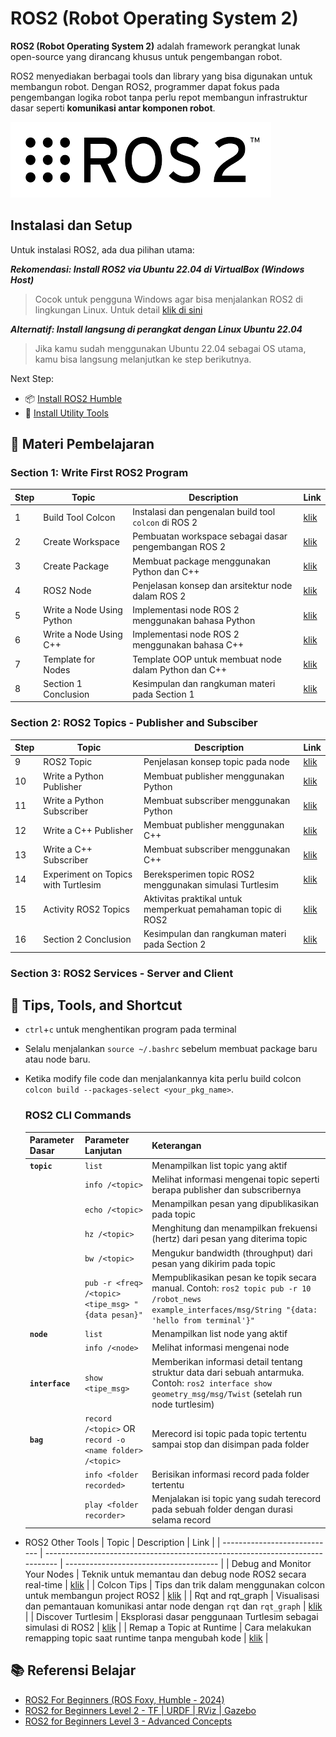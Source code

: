 # ROS2 (Robot Operating System 2)

**ROS2 (Robot Operating System 2)** adalah framework perangkat lunak open-source yang dirancang khusus untuk pengembangan robot.

ROS2 menyediakan berbagai tools dan library yang bisa digunakan untuk membangun robot. Dengan ROS2, programmer dapat fokus pada pengembangan logika robot tanpa perlu repot membangun infrastruktur dasar seperti **komunikasi antar komponen robot**.

![ros2](/assets/ros2.png)

## Instalasi dan Setup
Untuk instalasi ROS2, ada dua pilihan utama:

***Rekomendasi: Install ROS2 via Ubuntu 22.04 di VirtualBox (Windows Host)***
> Cocok untuk pengguna Windows agar bisa menjalankan ROS2 di lingkungan Linux. Untuk detail [klik di sini](/windows_host/)

***Alternatif: Install langsung di perangkat dengan Linux Ubuntu 22.04***
> Jika kamu sudah menggunakan Ubuntu 22.04 sebagai OS utama, kamu bisa langsung melanjutkan ke step berikutnya.

Next Step:
- 📦 [Install ROS2 Humble](/humble/)
- 🔧 [Install Utility Tools](/utility/)

## 📘 Materi Pembelajaran

### Section 1: Write First ROS2 Program
| Step | Topic                     | Description                                           | Link                                                 |
| ---- | ------------------------- | ----------------------------------------------------- | ---------------------------------------------------- |
| 1    | Build Tool Colcon         | Instalasi dan pengenalan build tool `colcon` di ROS 2 | [klik](/section1_write_ros2/01_build_tool_colcon/)   |
| 2    | Create Workspace          | Pembuatan workspace sebagai dasar pengembangan ROS 2  | [klik](/section1_write_ros2/02_create_workspace/)    |
| 3    | Create Package            | Membuat package menggunakan Python dan C++            | [klik](/section1_write_ros2/03_create_package/)      |
| 4    | ROS2 Node                 | Penjelasan konsep dan arsitektur node dalam ROS 2     | [klik](/section1_write_ros2/04_ros2_node/)           |
| 5    | Write a Node Using Python | Implementasi node ROS 2 menggunakan bahasa Python     | [klik](/section1_write_ros2/05_python_node/)         |
| 6    | Write a Node Using C++    | Implementasi node ROS 2 menggunakan bahasa C++        | [klik](/section1_write_ros2/06_cpp_node/)            |
| 7    | Template for Nodes        | Template OOP untuk membuat node dalam Python dan C++  | [klik](/section1_write_ros2/07_template_node/)       |
| 8    | Section 1 Conclusion      | Kesimpulan dan rangkuman materi pada Section 1        | [klik](/section1_write_ros2/08_section1_conclusion/) |

### Section 2: ROS2 Topics - Publisher and Subsciber
| Step | Topic                               | Description                                                  | Link                                              |
| ---- | ----------------------------------- | ------------------------------------------------------------ | ------------------------------------------------- |
| 9    | ROS2 Topic                          | Penjelasan konsep topic pada node                            | [klik](/section2_topics/09_ros2_topic/)           |
| 10   | Write a Python Publisher            | Membuat publisher menggunakan Python                         | [klik](/section2_topics/10_python_publisher/)     |
| 11   | Write a Python Subscriber           | Membuat subscriber menggunakan Python                        | [klik](/section2_topics/11_python_subscriber/)    |
| 12   | Write a C++ Publisher               | Membuat publisher menggunakan C++                            | [klik](/section2_topics/12_cpp_publisher/)        |
| 13   | Write a C++ Subscriber              | Membuat subscriber menggunakan C++                           | [klik](/section2_topics/13_cpp_subscriber/)       |
| 14   | Experiment on Topics with Turtlesim | Bereksperimen topic ROS2 menggunakan simulasi Turtlesim      | [klik](/section2_topics/14_turtlesim_topics/)     |
| 15   | Activity ROS2 Topics                | Aktivitas praktikal untuk memperkuat pemahaman topic di ROS2 | [klik](/section2_topics/15_activity_ros2_topics/) |
| 16   | Section 2 Conclusion                | Kesimpulan dan rangkuman materi pada Section 2               | [klik](/section2_topics/16_section2_conclusion/)  |

### Section 3: ROS2 Services - Server and Client

## 🧠 Tips, Tools, and Shortcut

* `ctrl`+`c` untuk menghentikan program pada terminal
* Selalu menjalankan `source ~/.bashrc` sebelum membuat package baru atau node baru.
* Ketika modify file code dan menjalankannya kita perlu build colcon `colcon build --packages-select <your_pkg_name>`.
    ### ROS2 CLI Commands

    | Parameter Dasar | Parameter Lanjutan                                      | Keterangan                                                                                                                                                 |
    | --------------- | ------------------------------------------------------- | ---------------------------------------------------------------------------------------------------------------------------------------------------------- |
    | **`topic`**     | `list`                                                  | Menampilkan list topic yang aktif                                                                                                                          |
    |                 | `info /<topic>`                                         | Melihat informasi mengenai topic seperti berapa publisher dan subscribernya                                                                                |
    |                 | `echo /<topic>`                                         | Menampilkan pesan yang dipublikasikan pada topic                                                                                                           |
    |                 | `hz /<topic>`                                           | Menghitung dan menampilkan frekuensi (hertz) dari pesan yang diterima topic                                                                                |
    |                 | `bw /<topic>`                                           | Mengukur bandwidth (throughput) dari pesan yang dikirim pada topic                                                                                         |
    |                 | `pub -r <freq> /<topic> <tipe_msg> "{data pesan}"`      | Mempublikasikan pesan ke topik secara manual. Contoh: `ros2 topic pub -r 10 /robot_news example_interfaces/msg/String "{data: 'hello from terminal'}"`     |
    | **`node`**      | `list`                                                  | Menampilkan list node yang aktif                                                                                                                           |
    |                 | `info /<node>`                                          | Melihat informasi mengenai node                                                                                                                            |
    | **`interface`** | `show <tipe_msg>`                                       | Memberikan informasi detail tentang struktur data dari sebuah antarmuka. Contoh: `ros2 interface show geometry_msg/msg/Twist` (setelah run node turtlesim) |
    | **`bag`**       | `record /<topic>` OR `record -o <name folder> /<topic>` | Merecord isi topic pada topic tertentu sampai stop dan disimpan pada folder                                                                                |
    |                 | `info <folder recorded>`                                | Berisikan informasi record pada folder tertentu                                                                                                            |
    |                 | `play <folder recorder>`                                | Menjalakan isi topic yang sudah terecord pada sebuah folder dengan durasi selama record                                                                    |

* ROS2 Other Tools
     | Topic                        | Description                                                                   | Link                                   |
     | ---------------------------- | ----------------------------------------------------------------------------- | -------------------------------------- |
     | Debug and Monitor Your Nodes | Teknik untuk memantau dan debug node ROS2 secara real-time                    | [klik](/tools/09_debug_monitor_nodes/) |
     | Colcon Tips                  | Tips dan trik dalam menggunakan colcon untuk membangun project ROS2           | [klik](/tools/10_colcon_tips/)         |
     | Rqt and rqt_graph            | Visualisasi dan pemantauan komunikasi antar node dengan `rqt` dan `rqt_graph` | [klik](/tools/11_rqt_and_rqt_graph/)   |
     | Discover Turtlesim           | Eksplorasi dasar penggunaan Turtlesim sebagai simulasi di ROS2                | [klik](/tools/12_discover_turtlesim/)  |
     | Remap a Topic at Runtime     | Cara melakukan remapping topic saat runtime tanpa mengubah kode               | [klik](/tools/13_remap_topic_runtime/) |
## 📚 Referensi Belajar

- [ROS2 For Beginners (ROS Foxy, Humble - 2024)](https://www.udemy.com/course/ros2-for-beginners/)
- [ROS2 for Beginners Level 2 - TF | URDF | RViz | Gazebo](https://www.udemy.com/course/ros2-tf-urdf-rviz-gazebo/)
- [ROS2 for Beginners Level 3 - Advanced Concepts](https://www.udemy.com/course/ros2-advanced-core-concepts/)